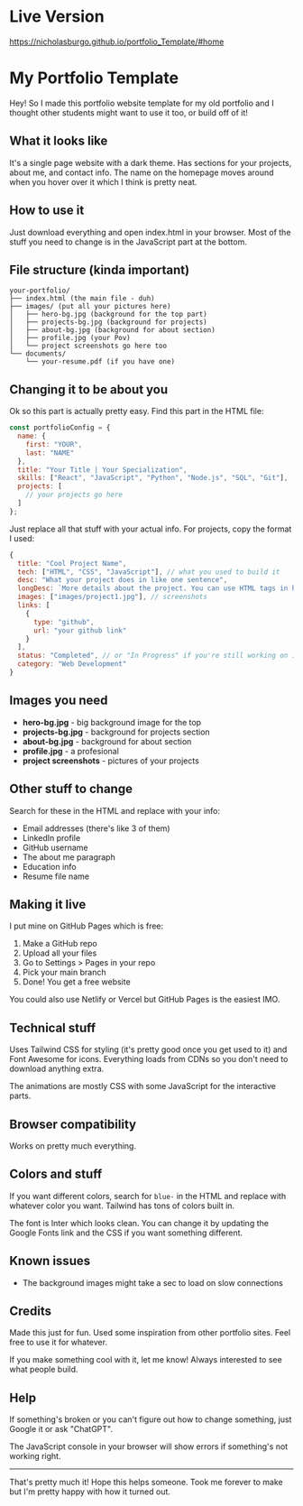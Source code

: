 # Live Version #
https://nicholasburgo.github.io/portfolio_Template/#home
# My Portfolio Template # 

Hey! So I made this portfolio website template for my old portfolio and I thought other students might want to use it too, or build off of it!

## What it looks like

It's a single page website with a dark theme. Has sections for your projects, about me, and contact info. The name on the homepage moves around when you hover over it which I think is pretty neat.

## How to use it

Just download everything and open index.html in your browser. Most of the stuff you need to change is in the JavaScript part at the bottom.

## File structure (kinda important)

```
your-portfolio/
├── index.html (the main file - duh)
├── images/ (put all your pictures here)
│   ├── hero-bg.jpg (background for the top part)
│   ├── projects-bg.jpg (background for projects)
│   ├── about-bg.jpg (background for about section)
│   ├── profile.jpg (your Pov)
│   └── project screenshots go here too
└── documents/
    └── your-resume.pdf (if you have one)
```

## Changing it to be about you

Ok so this part is actually pretty easy. Find this part in the HTML file:

```javascript
const portfolioConfig = {
  name: {
    first: "YOUR",
    last: "NAME"
  },
  title: "Your Title | Your Specialization",
  skills: ["React", "JavaScript", "Python", "Node.js", "SQL", "Git"],
  projects: [
    // your projects go here
  ]
};
```

Just replace all that stuff with your actual info. For projects, copy the format I used:

```javascript
{
  title: "Cool Project Name",
  tech: ["HTML", "CSS", "JavaScript"], // what you used to build it
  desc: "What your project does in like one sentence",
  longDesc: `More details about the project. You can use HTML tags in here.`,
  images: ["images/project1.jpg"], // screenshots
  links: [
    {
      type: "github",
      url: "your github link"
    }
  ],
  status: "Completed", // or "In Progress" if you're still working on it
  category: "Web Development"
}
```

## Images you need

- **hero-bg.jpg** - big background image for the top 
- **projects-bg.jpg** - background for projects section
- **about-bg.jpg** - background for about section  
- **profile.jpg** - a profesional 
- **project screenshots** - pictures of your projects

## Other stuff to change

Search for these in the HTML and replace with your info:

- Email addresses (there's like 3 of them)
- LinkedIn profile
- GitHub username
- The about me paragraph
- Education info
- Resume file name

## Making it live

I put mine on GitHub Pages which is free:

1. Make a GitHub repo
2. Upload all your files
3. Go to Settings > Pages in your repo
4. Pick your main branch
5. Done! You get a free website

You could also use Netlify or Vercel but GitHub Pages is the easiest IMO.

## Technical stuff

Uses Tailwind CSS for styling (it's pretty good once you get used to it) and Font Awesome for icons. Everything loads from CDNs so you don't need to download anything extra.

The animations are mostly CSS with some JavaScript for the interactive parts.

## Browser compatibility

Works on pretty much everything.

## Colors and stuff

If you want different colors, search for `blue-` in the HTML and replace with whatever color you want. Tailwind has tons of colors built in.

The font is Inter which looks clean. You can change it by updating the Google Fonts link and the CSS if you want something different.

## Known issues

- The background images might take a sec to load on slow connections
  
## Credits

Made this just for fun. Used some inspiration from other portfolio sites. Feel free to use it for whatever.

If you make something cool with it, let me know! Always interested to see what people build.

## Help

If something's broken or you can't figure out how to change something, just Google it or ask "ChatGPT". 

The JavaScript console in your browser will show errors if something's not working right.

---

That's pretty much it! Hope this helps someone. Took me forever to make but I'm pretty happy with how it turned out.
